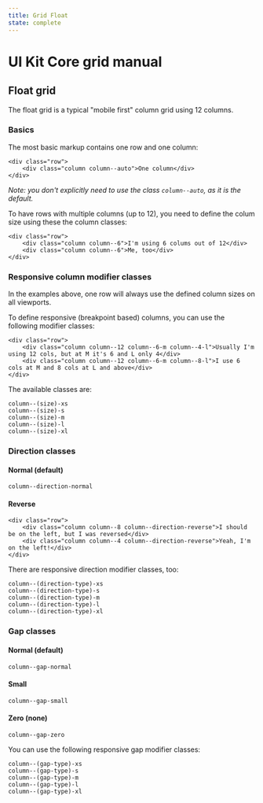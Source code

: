 ```yaml
---
title: Grid Float
state: complete
---
```


# UI Kit Core grid manual

## Float grid

The float grid is a typical "mobile first" column grid using 12 columns.

### Basics

The most basic markup contains one row and one column:

```
<div class="row">
	<div class="column column--auto">One column</div>
</div>
```
*Note: you don't explicitly need to use the class `column--auto`, as it is the default.*

To have rows with multiple columns (up to 12), you need to define the colum size using these the column classes:

```
<div class="row">
	<div class="column column--6">I'm using 6 colums out of 12</div>
	<div class="column column--6">Me, too</div>
</div>
```

### Responsive column modifier classes

In the examples above, one row will always use the defined column sizes on all viewports.

To define responsive (breakpoint based) columns, you can use the following modifier classes:

```
<div class="row">
	<div class="column column--12 column--6-m column--4-l">Usually I'm using 12 cols, but at M it's 6 and L only 4</div>
	<div class="column column--12 column--6-m column--8-l">I use 6 cols at M and 8 cols at L and above</div>
</div>
```

The available classes are:

```
column--(size)-xs
column--(size)-s
column--(size)-m
column--(size)-l
column--(size)-xl
```

### Direction classes

#### Normal (default)
```
column--direction-normal
```

#### Reverse
```
<div class="row">
	<div class="column column--8 column--direction-reverse">I should be on the left, but I was reversed</div>
	<div class="column column--4 column--direction-reverse">Yeah, I'm on the left!</div>
</div>
```

There are responsive direction modifier classes, too:

```
column--(direction-type)-xs
column--(direction-type)-s
column--(direction-type)-m
column--(direction-type)-l
column--(direction-type)-xl
```

### Gap classes

#### Normal (default)
```
column--gap-normal
```

#### Small
```
column--gap-small
```

#### Zero (none)
```
column--gap-zero
```
You can use the following responsive gap modifier classes:

```
column--(gap-type)-xs
column--(gap-type)-s
column--(gap-type)-m
column--(gap-type)-l
column--(gap-type)-xl
```
